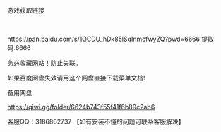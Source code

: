 <head>
  <style>

    p {

      font-size: 24px;

    }

  </style>

</head>

<body>

  <p> 游戏获取链接 </p>
 
<p>  https://pan.baidu.com/s/1QCDU_hDk85lSqInmcfwyZQ?pwd=6666
提取码:6666
</p>
<p> 务必收藏网站！防止失联。</p>

<p> 如果百度网盘失效请用这个网盘直接下载菜单文档!</p>

<p>  备用网盘  

https://qiwi.gg/folder/6624b743f55f41f6b89c2ab6
</p>

<p>  客服QQ：3186862737 【如有安装不懂的问题可联系客服解决】 </p>

</body>
